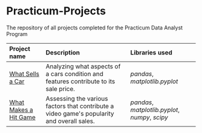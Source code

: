 # Practicum-Projects
The repository of all projects completed for the Practicum Data Analyst Program

| Project name | Description | Libraries used | 
| :---------------------- | :---------------------- | :---------------------- |
|[What Sells a Car](https://github.com/anipetrichor/Practicum-Projects/blob/693048e1df7b11bf4e9c8a7e5c90934828929d01/what_sells_a_car%3F.ipynb) | Analyzing what aspects of a cars condition and features contribute to its sale price. | *pandas*, *matplotlib.pyplot* |
|[What Makes a Hit Game](https://github.com/anipetrichor/Practicum-Projects/blob/37510bbb1fc5b9c5dfd338a5fd392319d2861a0e/what_makes_a_hit_game%3F.ipynb) | Assessing the various factors that contribute a video game's popularity and overall sales. | *pandas*, *matplotlib.pyplot*, *numpy*, *scipy* |
